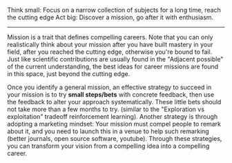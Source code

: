 Think small: Focus on a narrow collection of subjects for a long time, reach the cutting edge
Act big: Discover a mission, go after it with enthusiasm. 

---

Mission is a trait that defines compelling careers. Note that you can only realistically think about your mission after you have built mastery in your field, after you reached the cutting edge, otherwise you're bound to fail. Just like scientific contributions are usually found in the "Adjacent possible" of the current understanding, the best ideas for career missions are found in this space, just beyond the cutting edge. 

Once you identify a general mission, an effective strategy to succeed in your mission is to try **small steps/bets** with concrete feedback, then use the feedback to alter your approach systematically. These little bets should not take more than a few months to try. (similar to the "Exploration vs exploitation" tradeoff reinforcement learning). Another strategy is through adopting a marketing mindset: Your mission must compel people to remark about it, and you need to launch this in a venue to help such remarking (better journals, open source software, youtube). Through these strategies, you can transform your vision from a compelling idea into a compelling career.